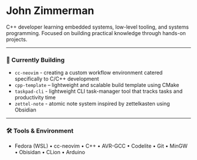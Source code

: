 # John Zimmerman

C++ developer learning embedded systems, low-level tooling, and systems programming. Focused on building practical knowledge through hands-on projects.

---

### 🔧 Currently Building

* `cc-neovim` - creating a custom workflow environment catered specifically to C/C++ development
* `cpp-template` – lightweight and scalable build template using CMake
* `taskpad-cli` - lightweight CLI task-manager tool that tracks tasks and productivity time
* `zettel-note` - atomic note system inspired by zettelkasten using Obsidian
---

### 🛠️ Tools & Environment

* Fedora (WSL) • cc-neovim • C++ • AVR-GCC • Codelite • Git • MinGW • Obisidan  • CLion • Arduino
